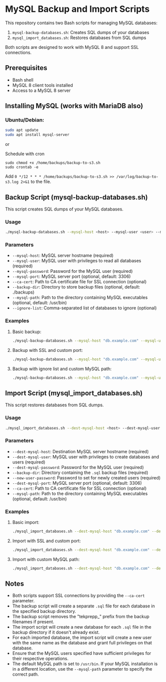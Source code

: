 # MySQL Backup and Import Scripts

This repository contains two Bash scripts for managing MySQL databases:
1. `mysql-backup-databases.sh`: Creates SQL dumps of your databases
2. `mysql_import_databases.sh`: Restores databases from SQL dumps

Both scripts are designed to work with MySQL 8 and support SSL connections.

## Prerequisites

- Bash shell
- MySQL 8 client tools installed
- Access to a MySQL 8 server

## Installing MySQL (works with MariaDB also)

### Ubuntu/Debian:
```bash
sudo apt update
sudo apt install mysql-server
```
or 


Schedule with cron
```back
sudo chmod +x /home/backups/backup-to-s3.sh
sudo crontab -e
```
Add `0 */12 * * * /home/backups/backup-to-s3.sh >> /var/log/backup-to-s3.log 2>&1` to the file.

## Backup Script (mysql-backup-databases.sh)

This script creates SQL dumps of your MySQL databases.

### Usage

```bash
./mysql-backup-databases.sh --mysql-host <host> --mysql-user <user> --mysql-password <password> [--mysql-port <port>] [--ca-cert <path>] [--backup-dir <path>] [--mysql-path <path>] [--ignore-list <db1,db2,...>]
```

### Parameters

- `--mysql-host`: MySQL server hostname (required)
- `--mysql-user`: MySQL user with privileges to read all databases (required)
- `--mysql-password`: Password for the MySQL user (required)
- `--mysql-port`: MySQL server port (optional, default: 3306)
- `--ca-cert`: Path to CA certificate file for SSL connection (optional)
- `--backup-dir`: Directory to store backup files (optional, default: ./backups)
- `--mysql-path`: Path to the directory containing MySQL executables (optional, default: /usr/bin)
- `--ignore-list`: Comma-separated list of databases to ignore (optional)

### Examples

1. Basic backup:
   ```bash
   ./mysql-backup-databases.sh --mysql-host "db.example.com" --mysql-user "backup_user" --mysql-password "securepass123" --backup-dir "/path/to/backups"
   ```

2. Backup with SSL and custom port:
   ```bash
   ./mysql-backup-databases.sh --mysql-host "db.example.com" --mysql-user "backup_user" --mysql-password "securepass123" --mysql-port 3307 --ca-cert "/path/to/ca-cert.pem" --backup-dir "/path/to/backups"
   ```

3. Backup with ignore list and custom MySQL path:
   ```bash
   ./mysql-backup-databases.sh --mysql-host "db.example.com" --mysql-user "backup_user" --mysql-password "securepass123" --ignore-list "test_db,temp_db" --mysql-path "/usr/local/mysql/bin" --backup-dir "/path/to/backups"
   ```

## Import Script (mysql_import_databases.sh)

This script restores databases from SQL dumps.

### Usage

```bash
./mysql_import_databases.sh --dest-mysql-host <host> --dest-mysql-user <user> --dest-mysql-password <password> --backup-dir <path> --new-user-password <password> [--dest-mysql-port <port>] [--ca-cert <path>] [--mysql-path <path>]
```

### Parameters

- `--dest-mysql-host`: Destination MySQL server hostname (required)
- `--dest-mysql-user`: MySQL user with privileges to create databases and users (required)
- `--dest-mysql-password`: Password for the MySQL user (required)
- `--backup-dir`: Directory containing the `.sql` backup files (required)
- `--new-user-password`: Password to set for newly created users (required)
- `--dest-mysql-port`: MySQL server port (optional, default: 3306)
- `--ca-cert`: Path to CA certificate file for SSL connection (optional)
- `--mysql-path`: Path to the directory containing MySQL executables (optional, default: /usr/bin)

### Examples

1. Basic import:
   ```bash
   ./mysql_import_databases.sh --dest-mysql-host "db.example.com" --dest-mysql-user "admin" --dest-mysql-password "adminpass123" --backup-dir "/path/to/backups" --new-user-password "newuserpass123"
   ```

2. Import with SSL and custom port:
   ```bash
   ./mysql_import_databases.sh --dest-mysql-host "db.example.com" --dest-mysql-user "admin" --dest-mysql-password "adminpass123" --dest-mysql-port 3307 --ca-cert "/path/to/ca-cert.pem" --backup-dir "/path/to/backups" --new-user-password "newuserpass123"
   ```

3. Import with custom MySQL path:
   ```bash
   ./mysql_import_databases.sh --dest-mysql-host "db.example.com" --dest-mysql-user "admin" --dest-mysql-password "adminpass123" --backup-dir "/path/to/backups" --new-user-password "newuserpass123" --mysql-path "/usr/local/mysql/bin"
   ```

## Notes

- Both scripts support SSL connections by providing the `--ca-cert` parameter.
- The backup script will create a separate `.sql` file for each database in the specified backup directory.
- The backup script removes the "tekprepp_" prefix from the backup filenames if present.
- The import script will create a new database for each `.sql` file in the backup directory if it doesn't already exist.
- For each imported database, the import script will create a new user with the same name as the database and grant full privileges on that database.
- Ensure that the MySQL users specified have sufficient privileges for their respective operations.
- The default MySQL path is set to `/usr/bin`. If your MySQL installation is in a different location, use the `--mysql-path` parameter to specify the correct path.
